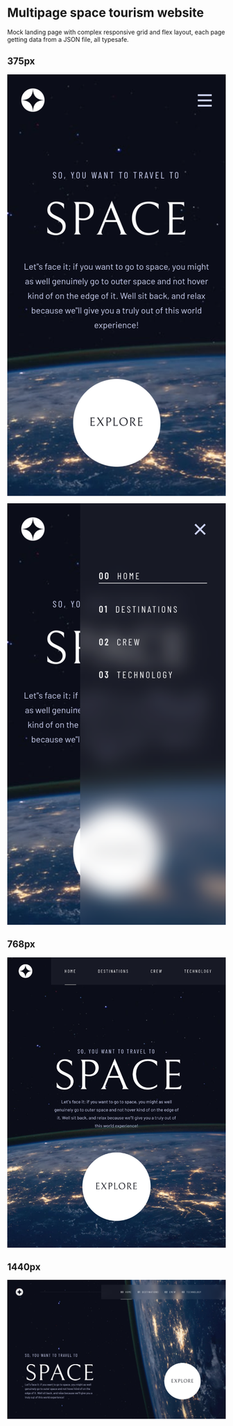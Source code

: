 # Multipage space tourism website

Mock landing page with complex responsive grid and flex layout, each page getting data from a JSON file, all typesafe.

## 375px

![mobile](<./public/assets/screenshots/localhost_3000_(7).png>)

![mobile menu](<./public/assets/screenshots/localhost_3000_(8).png>)

## 768px

![tablet](<./public/assets/screenshots/localhost_3000_(9).png>)

## 1440px

![desktop](<./public/assets/screenshots/localhost_3000_(10).png>)
